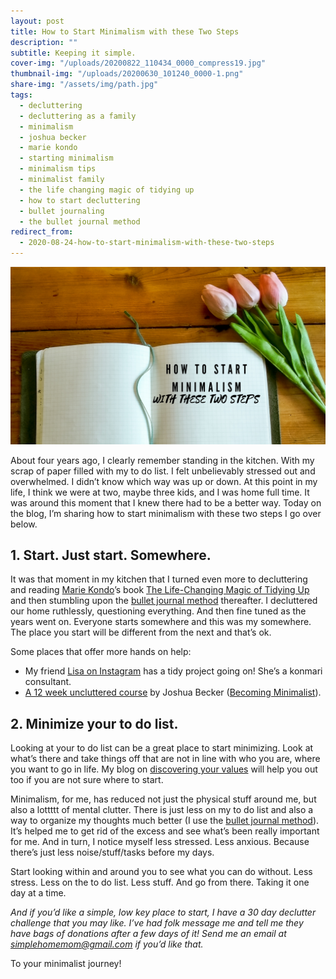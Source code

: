 ```yaml
---
layout: post
title: How to Start Minimalism with these Two Steps
description: ""
subtitle: Keeping it simple.
cover-img: "/uploads/20200822_110434_0000_compress19.jpg"
thumbnail-img: "/uploads/20200630_101240_0000-1.png"
share-img: "/assets/img/path.jpg"
tags:
  - decluttering
  - decluttering as a family
  - minimalism
  - joshua becker
  - marie kondo
  - starting minimalism
  - minimalism tips
  - minimalist family
  - the life changing magic of tidying up
  - how to start decluttering
  - bullet journaling
  - the bullet journal method
redirect_from:
  - 2020-08-24-how-to-start-minimalism-with-these-two-steps
---
```


![An image of my journal with tulips next to it.](/uploads/20200630_101240_0000-1.png "bulletjournal")

About four years ago, I clearly remember standing in the kitchen. With my scrap of paper filled with my to do list. I felt unbelievably stressed out and overwhelmed. I didn’t know which way was up or down. At this point in my life, I think we were at two, maybe three kids, and I was home full time. It was around this moment that I knew there had to be a better way. Today on the blog, I’m sharing how to start minimalism with these two steps I go over below.

## 1. Start. Just start. Somewhere.

It was that moment in my kitchen that I turned even more to decluttering and reading [Marie Kondo](https://konmari.com/)’s book [The Life-Changing Magic of Tidying Up](https://amzn.to/2AhtdCJ) and then stumbling upon the [bullet journal method](https://amzn.to/2YMIpkA) thereafter. I decluttered our home ruthlessly, questioning everything. And then fine tuned as the years went on. Everyone starts somewhere and this was my somewhere. The place you start will be different from the next and that’s ok.

Some places that offer more hands on help:

- My friend [Lisa on Instagram](https://www.instagram.com/lisatselebidis/) has a tidy project going on! She’s a konmari consultant.
- [A 12 week uncluttered course](https://www.becomingminimalist.com/get-uncluttered/) by Joshua Becker ([Becoming Minimalist](http://www.becomingminimalist.com/)).

## 2. Minimize your to do list.

Looking at your to do list can be a great place to start minimizing. Look at what’s there and take things off that are not in line with who you are, where you want to go in life. My blog on [discovering your values](https://www.eastcoastkelly.com/planning/2020/05/28/how-to-discover-your-values.html) will help you out too if you are not sure where to start.

Minimalism, for me, has reduced not just the physical stuff around me, but also a lottttt of mental clutter. There is just less on my to do list and also a way to organize my thoughts much better (I use the [bullet journal method](https://amzn.to/2YMIpkA)). It’s helped me to get rid of the excess and see what’s been really important for me. And in turn, I notice myself less stressed. Less anxious. Because there’s just less noise/stuff/tasks before my days.

Start looking within and around you to see what you can do without. Less stress. Less on the to do list. Less stuff. And go from there. Taking it one day at a time.

_And if you’d like a simple, low key place to start, I have a 30 day declutter challenge that you may like. I’ve had folk message me and tell me they have bags of donations after a few days of it! Send me an email at_ [_simplehomemom@gmail.com_](mailto:simplehomemom@gmail.com) _if you’d like that._

To your minimalist journey!
